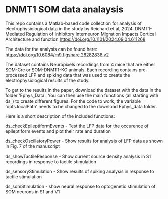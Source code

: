 # DNMT1 SOM data analaysis
This repo contains a Matlab-based code collection for  analysis of electrophysiological data in the study by Reichard et al, 2024.
DNMT1-Mediated Regulation of Inhibitory Interneuron Migration Impacts Cortical Architecture and function
https://doi.org/10.1101/2024.09.04.611268

The data for the analysis can be found here: https://doi.org/10.6084/m9.figshare.28282838.v2

The dataset contains Neuropixels recordings from 4 mice that are either SOM-Cre or SOM-DNMT1-KO animals. Each recording contains pre-processed LFP and spiking data that was used to create the electrophysiological results of the study.

To get to the results in the paper, download the dataset with the data in the folder 'Ephys_Data'.
You can then use the main functions (all starting with ds_) to create different figures. For the code to work, the variable 'opts.localPath' needs to be changed to the download Ephys_data folder.

Here is a short description of the included functions:

ds_checkEpileptiformEvents - Test the LFP data for the occurence of epileptiform events and plot their rate and duration

ds_checkOscillatoryPower - Show results for analysis of LFP data as shown in Fig. 7 of the manuscript

ds_showTactileResponse - Show current source density analysis in S1 recordings in response to tactile stimulation

ds_sensoryStimulation - Show results of spiking analysis in response to tactile stimulation

ds_somStimulation - show neural response to optogenetic stimulation of SOM neurons in S1 and V1
